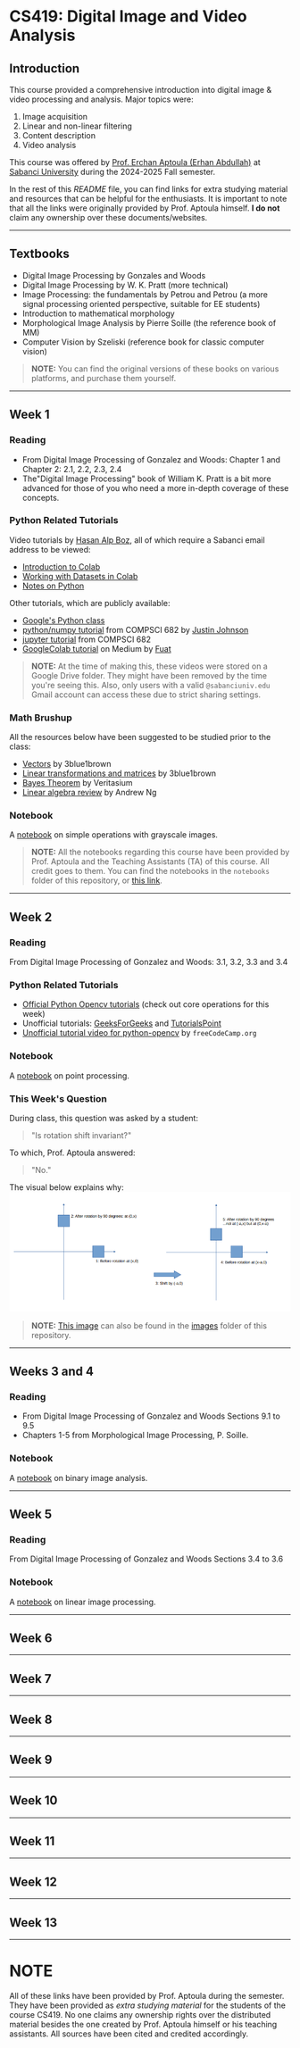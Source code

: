 # CS419: Digital Image and Video Analysis
## Introduction 
This course provided a comprehensive introduction into digital image & video processing and analysis. Major topics were:
1. Image acquisition
2. Linear and non-linear filtering
3. Content description
4. Video analysis

This course was offered by [Prof. Erchan Aptoula (Erhan Abdullah)](https://sites.google.com/view/erchan-aptoula/) at [Sabanci University](https://sabanciuniv.edu/en) during the 2024-2025 Fall semester.

In the rest of this _README_ file, you can find links for extra studying material and resources that can be helpful for the enthusiasts. It is important to note that all the links were originally provided by Prof. Aptoula himself. **I do not** claim any ownership over these documents/websites. 

---

## Textbooks
- Digital Image Processing by Gonzales and Woods
- Digital Image Processing by W. K. Pratt (more technical)
- Image Processing: the fundamentals by Petrou and Petrou (a more signal processing oriented perspective, suitable for EE students)
- Introduction to mathematical morphology
- Morphological Image Analysis by Pierre Soille (the reference book of MM)
- Computer Vision by Szeliski (reference book for classic computer vision)

> **NOTE:** You can find the original versions of these books on various platforms, and purchase them yourself.

---

## Week 1
### Reading
- From Digital Image Processing of Gonzalez and Woods: Chapter 1 and Chapter 2: 2.1, 2.2, 2.3, 2.4
- The"Digital Image Processing" book of William K. Pratt is a bit more advanced for those of you who need a more in-depth coverage of these concepts.

### Python Related Tutorials
Video tutorials by [Hasan Alp Boz](https://tr.linkedin.com/in/hasan-aboz), all of which require a Sabanci email address to be viewed:
- [Introduction to Colab](https://drive.google.com/file/d/19g2NuDq9sOLzTm730XyG3EIIqu1GoFOD/view)
- [Working with Datasets in Colab](https://drive.google.com/file/d/1wVl8cnJ-floTDg0z6mFxIPPEb5T4uFEZ/view)
- [Notes on Python](https://drive.google.com/file/d/1YayrDTOMmzpV7MmK076xqUeIHT8TNZSw/view) 

Other tutorials, which are publicly available:
- [Google's Python class](https://developers.google.com/edu/python/)
- [python/numpy tutorial](https://compsci682.github.io/notes/python-numpy-tutorial/) from COMPSCI 682 by [Justin Johnson](https://cs.stanford.edu/people/jcjohns/)
- [jupyter tutorial](https://compsci682.github.io/notes/jupyter-tutorial/) from COMPSCI 682
- [GoogleColab tutorial](https://medium.com/deep-learning-turkey/google-colab-free-gpu-tutorial-e113627b9f5d) on Medium by [Fuat](https://medium.com/@fuatbeser)

> **NOTE:** At the time of making this, these videos were stored on a Google Drive folder. They might have been removed by the time you're seeing this. Also, only users with a valid `@sabanciuniv.edu` Gmail account can access these due to strict sharing settings. 

### Math Brushup
All the resources below have been suggested to be studied prior to the class:
- [Vectors](https://www.youtube.com/watch?v=fNk_zzaMoSs&list=PLZHQObOWTQDPD3MizzM2xVFitgF8hE_ab) by 3blue1brown
- [Linear transformations and matrices](https://www.youtube.com/watch?v=kYB8IZa5AuE&list=PLZHQObOWTQDPD3MizzM2xVFitgF8hE_ab&index=3) by 3blue1brown
- [Bayes Theorem](https://www.youtube.com/watch?v=R13BD8qKeTg) by Veritasium  
- [Linear algebra review](https://www.youtube.com/watch?v=EpNr7ODVW-A&list=PLb0Gp98iu3OyGIWG2gk7VE0DJ4cDNWb6E) by Andrew Ng

### Notebook
A [notebook](https://github.com/KouroshKSH/CS419-Resources/blob/master/notebooks/1_simple_grayscale_image_processing_operations.ipynb) on simple operations with grayscale images.

> **NOTE:** All the notebooks regarding this course have been provided by Prof. Aptoula and the Teaching Assistants (TA) of this course. All credit goes to them. You can find the notebooks in the `notebooks` folder of this repository, or [this link](https://github.com/KouroshKSH/CS419-Resources/tree/master/notebooks).

---

## Week 2
### Reading
From Digital Image Processing of Gonzalez and Woods: 3.1, 3.2, 3.3 and 3.4

### Python Related Tutorials
- [Official Python Opencv tutorials](https://docs.opencv.org/4.x/d6/d00/tutorial_py_root.html) (check out core operations for this week)
- Unofficial tutorials: [GeeksForGeeks](https://www.geeksforgeeks.org/opencv-python-tutorial/) and [TutorialsPoint](https://www.tutorialspoint.com/opencv_python/index.htm)
- [Unofficial tutorial video for python-opencv](https://www.youtube.com/watch?v=oXlwWbU8l2o&ab_channel=freeCodeCamp.org&themeRefresh=1) by `freeCodeCamp.org`

### Notebook
A [notebook](https://github.com/KouroshKSH/CS419-Resources/blob/master/notebooks/2_point_processing.ipynb) on point processing.

### This Week's Question
During class, this question was asked by a student:
> "Is rotation shift invariant?"

To which, Prof. Aptoula answered:
> "No."

The visual below explains why:
![screenshot of week 2's answer](https://github.com/KouroshKSH/CS419-Resources/blob/master/images/Screenshot%20-%20week%202%20-%20rotation%20shift%20invariant.png)

> **NOTE:** [This image](https://github.com/KouroshKSH/CS419-Resources/blob/master/images/Screenshot%20-%20week%202%20-%20rotation%20shift%20invariant.png) can also be found in the [images](https://github.com/KouroshKSH/CS419-Resources/tree/master/images) folder of this repository. 

---

## Weeks 3 and 4
### Reading
- From Digital Image Processing of Gonzalez and Woods Sections 9.1 to 9.5
- Chapters 1-5 from Morphological Image Processing, P. Soille.

### Notebook
A [notebook](https://github.com/KouroshKSH/CS419-Resources/blob/master/notebooks/3_binary_image_analysis.ipynb) on binary image analysis.

---

## Week 5
### Reading
From Digital Image Processing of Gonzalez and Woods Sections 3.4 to 3.6

### Notebook
A [notebook](https://github.com/KouroshKSH/CS419-Resources/blob/master/notebooks/4_spatial_domain_linear_filtering.ipynb) on linear image processing.

---

## Week 6

---

## Week 7

---

## Week 8

---

## Week 9

---

## Week 10

---

## Week 11

---

## Week 12

---

## Week 13

---

# NOTE
All of these links have been provided by Prof. Aptoula during the semester. They have been provided as _extra studying material_ for the students of the course CS419. No one claims any ownership rights over the distributed material besides the one created by Prof. Aptoula himself or his teaching assistants. All sources have been cited and credited accordingly. 
